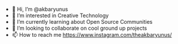 - 👋 Hi, I’m @akbaryunus
- 👀 I’m interested in Creative Technology
- 🌱 I’m currently learning about Open Source Communities
- 💞️ I’m looking to collaborate on cool ground up projects
- 📫 How to reach me https://www.instagram.com/theakbaryunus/

<!---
akbaryunus/akbaryunus is a ✨ special ✨ repository because its `README.md` (this file) appears on your GitHub profile.
You can click the Preview link to take a look at your changes.
--->

